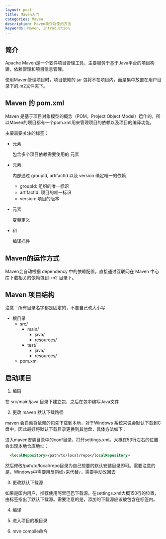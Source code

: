 ```yaml
---
layout: post
title: Maven入门
categories: Maven
description: Maven简介及使用方法
keywords: Maven, introduction
---
```


## 简介

Apache Maven是一个软件项目管理工具，主要服务于基于Java平台的项目构建，依赖管理和项目信息管理。 

使用Maven管理项目时，项目依赖的 jar 包将不在项目内，而是集中放置在用户目录下的.m2文件夹下。

## Maven 的 pom.xml

Maven 是基于项目对象模型的概念（POM，Project Object Model）运作的，所以Maven的项目都有一个pom.xml用来管理项目的依赖以及项目的编译功能。

主要需要关注的标签：

* <dependencies>元素

  包含多个项目依赖需要使用的 <dependency>元素

* <dependency>元素

  内部通过 groupId, artifactId 以及 version 确定唯一的依赖

  * groupId: 组织的唯一标识
  * artifactId: 项目的唯一标识
  * version: 项目的版本

* <properities>元素

  变量定义

* <plugins> 和 <plugin>

  编译插件

## Maven的运作方式

Maven会自动根据 dependency 中的依赖配置，直接通过互联网在 Maven 中心库下载相关的依赖包到 .m2 目录下。

## Maven 项目结构

注意：所有目录名字都是固定的，不要自己改大小写

* 根目录
  * src/
    * main/
      * java/
      * resources/
    * test/
      * java/
      * resources/
  * pom.xml

## 启动项目

1. 编码

在 src/main/java 目录下建立包，之后在包中编写Java文件



2. 更改 maven 默认下载路径

maven 会自动将依赖的包先下载到本地，对于Windows 系统来说会默认下载到C盘中，因此最好将默认下载目录更换到其他盘，具体方法如下：

进入maven安装目录中的conf目录，打开settings.xml。大概在53行左右的位置会出现本地仓库地址：

```xml
  <localRepository>/path/to/local/repo</localRepository>
```

 然后修改/pah/to/local/repo目录为自己想要的默认安装目录即可。需要注意的是，Windows中需要用反斜线`\`来代替`/`，需要手动改回去



3. 更改默认下载源

如果是国内用户，推荐使用阿里巴巴下载源。在settings.xml大概150行的位置，由<mirror>标签指出了默认下载源。需要注意的是，添加的下载源应该被包含在<mirrors>标签内。



4. 编译

1. 进入项目的根目录
2. mvn compile命令

